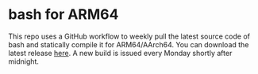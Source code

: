 # bash for ARM64

This repo uses a GitHub workflow to weekly pull the latest source code of bash and statically compile it for ARM64/AArch64. You can download the latest release [here](https://github.com/mightychoc/bash-for-arm/releases/latest). A new build is issued every Monday shortly after midnight.
